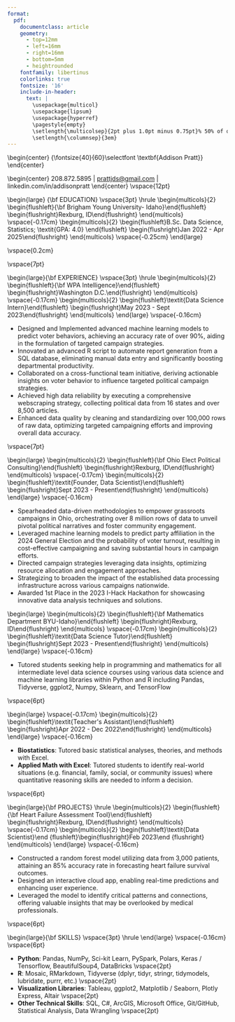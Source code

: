 ```yaml
---
format: 
  pdf: 
    documentclass: article
    geometry:
      - top=12mm
      - left=16mm
      - right=16mm
      - bottom=5mm
      - heightrounded
    fontfamily: libertinus
    colorlinks: true
    fontsize: '16'
    include-in-header: 
      text: |
        \usepackage{multicol}
        \usepackage{lipsum}
        \usepackage{hyperref}
        \pagestyle{empty}
        \setlength{\multicolsep}{2pt plus 1.0pt minus 0.75pt}% 50% of original values
        \setlength{\columnsep}{3em}
---
```

<!-- TITLE -->
\begin{center}
{\fontsize{40}{60}\selectfont \textbf{Addison Pratt}}
\end{center}

<!-- CONTACT INFO -->
\begin{center} 208.872.5895 | prattjds@gmail.com | linkedin.com/in/addisonpratt
\end{center}
\vspace{12pt}

<!-- EDUCATION: 1ST BULLET -->
\begin{large}
  {\bf EDUCATION}
  \vspace{3pt}
  \hrule
  \begin{multicols}{2}
    \begin{flushleft}{\bf Brigham Young University- Idaho}\end{flushleft}
    \begin{flushright}Rexburg, ID\end{flushright}
  \end{multicols}
  \vspace{-0.17cm}
  \begin{multicols}{2}
    \begin{flushleft}B.Sc. Data Science, Statistics; \textit{GPA: 4.0} \end{flushleft}
    \begin{flushright}Jan 2022 - Apr 2025\end{flushright}
  \end{multicols}
  \vspace{-0.25cm}
\end{large}

\vspace{0.2cm}


\vspace{7pt}

<!-- EXPERIENCE : 1ST BULLET-->
\begin{large}{\bf EXPERIENCE}
\vspace{3pt}
\hrule
  \begin{multicols}{2}
    \begin{flushleft}{\bf WPA Intelligence}\end{flushleft}
    \begin{flushright}Washington D.C.\end{flushright}
  \end{multicols}
  \vspace{-0.17cm}
  \begin{multicols}{2}
    \begin{flushleft}\textit{Data Science Intern}\end{flushleft}
    \begin{flushright}May 2023 - Sept 2023\end{flushright}
  \end{multicols}
\end{large}
\vspace{-0.16cm}

* Designed and Implemented advanced machine learning models to predict voter behaviors, achieving an accuracy rate of over 90%, aiding in the formulation of targeted campaign strategies.
* Innovated an advanced R script to automate report generation from a SQL database, eliminating manual data entry and significantly boosting departmental productivity.
* Collaborated on a cross-functional team initiative, deriving actionable insights on voter behavior to influence targeted political campaign strategies.
* Achieved high data reliability by executing a comprehensive webscraping strategy, collecting political data from 16 states and over 8,500 articles.
* Enhanced data quality by cleaning and standardizing over 100,000 rows of raw data, optimizing targeted campaigning efforts and improving overall data accuracy.

\vspace{7pt}
<!-- EXPERIENCE : 2ND BULLET -->
\begin{large}
  \begin{multicols}{2}
    \begin{flushleft}{\bf Ohio Elect Political Consulting}\end{flushleft}
    \begin{flushright}Rexburg, ID\end{flushright}
  \end{multicols}
  \vspace{-0.17cm}
  \begin{multicols}{2}
    \begin{flushleft}\textit{Founder, Data Scientist}\end{flushleft}
    \begin{flushright}Sept 2023 - Present\end{flushright}
  \end{multicols}
\end{large}
\vspace{-0.16cm}
* Spearheaded data-driven methodologies to empower grassroots campaigns in Ohio, orchestrating over 8 million rows of data to unveil pivotal political narratives and foster community engagement.
* Leveraged machine learning models to predict party affiliation in the 2024 General Election and the probability of voter turnout, resulting in cost-effective campaigning and saving substantial hours in campaign efforts.
* Directed campaign strategies leveraging data insights, optimizing resource allocation and engagement approaches.
* Strategizing to broaden the impact of the established data processing infrastructure across various campaigns nationwide.
* Awarded 1st Place in the 2023 I-Hack Hackathon for showcasing innovative data analysis techniques and solutions.

<!-- EXPERIENCE : 3RD BULLET -->
\begin{large}
  \begin{multicols}{2}
    \begin{flushleft}{\bf Mathematics Department BYU-Idaho}\end{flushleft}
    \begin{flushright}Rexburg, ID\end{flushright}
  \end{multicols}
  \vspace{-0.17cm}
  \begin{multicols}{2}
    \begin{flushleft}\textit{Data Science Tutor}\end{flushleft}
    \begin{flushright}Sept 2023 - Present\end{flushright}
  \end{multicols}
\end{large}
\vspace{-0.16cm}
* Tutored students seeking help in programming and mathematics for all intermediate level data science courses using various data science and machine learning libraries within Python and R including Pandas, Tidyverse, ggplot2, Numpy, Sklearn, and TensorFlow

\vspace{6pt}

\begin{large}
  \vspace{-0.17cm}
  \begin{multicols}{2}
    \begin{flushleft}\textit{Teacher's Assistant}\end{flushleft}
    \begin{flushright}Apr 2022 - Dec 2022\end{flushright}
  \end{multicols}
\end{large}
\vspace{-0.16cm}
* **Biostatistics**: Tutored basic statistical analyses, theories, and methods with Excel.
* **Applied Math with Excel**: Tutored students to identify real-world situations (e.g. financial, family, social, or community issues) where quantitative reasoning skills are needed to inform a decision.

\vspace{6pt}

\begin{large}{\bf PROJECTS}
\hrule
  \begin{multicols}{2}
    \begin{flushleft}{\bf Heart Failure Assessment Tool}\end{flushleft}
    \begin{flushright}Rexburg, ID\end{flushright}
  \end{multicols}
  \vspace{-0.17cm}
  \begin{multicols}{2}
    \begin{flushleft}\textit{Data Scientist}\end
    {flushleft}\begin{flushright}Feb 2023\end
    {flushright}
  \end{multicols}
\end{large}
\vspace{-0.16cm}
* Constructed a random forest model utilizing data from 3,000 patients, attaining an 85% accuracy rate in forecasting heart failure survival outcomes.
* Designed an interactive cloud app, enabling real-time predictions and enhancing user experience.
* Leveraged the model to identify critical patterns and connections, offering valuable insights that may be overlooked by medical professionals.

\vspace{6pt}

<!-- SKILLS -->
\begin{large}{\bf SKILLS}
  \vspace{3pt}
  \hrule
\end{large}
\vspace{-0.16cm}
\vspace{6pt}
* **Python**: Pandas, NumPy, Sci-kit Learn, PySpark, Polars, Keras / Tensorflow, BeautifulSoup4, DataBricks
\vspace{2pt}
* **R**: Mosaic, RMarkdown, Tidyverse (dplyr, tidyr, stringr, tidymodels, lubridate, purrr, etc.) 
\vspace{2pt}
* **Visualization Libraries**: Tableau, ggplot2, Matplotlib / Seaborn, Plotly Express, Altair
\vspace{2pt}
* **Other Technical Skills**: SQL, C#, ArcGIS, Microsoft Office, Git/GitHub, Statistical Analysis, Data Wrangling
\vspace{2pt}



